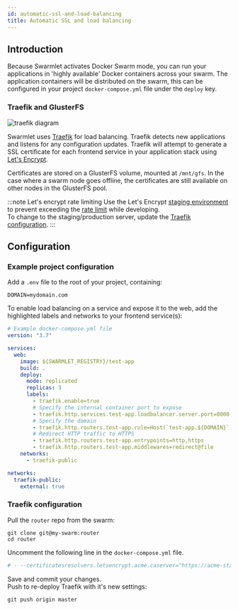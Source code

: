 ```yaml
---
id: automatic-ssl-and-load-balancing
title: Automatic SSL and load balancing
---
```


## Introduction

Because Swarmlet activates Docker Swarm mode, you can run your applications in 'highly available' Docker containers across your swarm. The application containers will be distributed on the swarm, this can be configured in your project `docker-compose.yml` file under the `deploy` key.

### Traefik and GlusterFS

![traefik diagram](/img/traefik-diagram.png)

Swarmlet uses [Traefik](https://github.com/containous/traefik) for load balancing. Traefik detects new applications and listens for any configuration updates. Traefik will attempt to generate a SSL certificate for each frontend service in your application stack using [Let's Encrypt](https://letsencrypt.org).

Certificates are stored on a GlusterFS volume, mounted at `/mnt/gfs`. In the case where a swarm node goes offline, the certificates are still available on other nodes in the GlusterFS pool.

:::note Let's encrypt rate limiting
Use the Let's Encrypt [staging environment](https://letsencrypt.org/docs/staging-environment/) to prevent exceeding the [rate limit](https://letsencrypt.org/docs/rate-limits/) while developing.  
To change to the staging/production server, update the [Traefik configuration](#traefik-configuration).
:::

## Configuration

### Example project configuration

Add a `.env` file to the root of your project, containing:

```shell
DOMAIN=mydomain.com
```

To enable load balancing on a service and expose it to the web, add the highlighted labels and networks to your frontend service(s):

```yml {8-25}
# Example docker-compose.yml file
version: "3.7"

services:
  web:
    image: ${SWARMLET_REGISTRY}/test-app
    build: .
    deploy:
      mode: replicated
      replicas: 3
      labels:
        - traefik.enable=true
        # Specify the internal container port to expose
        - traefik.http.services.test-app.loadbalancer.server.port=8000
        # Specify the domain
        - traefik.http.routers.test-app.rule=Host(`test-app.${DOMAIN}`)
        # Redirect HTTP traffic to HTTPS
        - traefik.http.routers.test-app.entrypoints=http,https
        - traefik.http.routers.test-app.middlewares=redirect@file
    networks:
      - traefik-public

networks:
  traefik-public:
    external: true
```

### Traefik configuration

Pull the `router` repo from the swarm:

```shell
git clone git@my-swarm:router
cd router
```

Uncomment the following line in the `docker-compose.yml` file.

```yml
# - --certificatesresolvers.letsencrypt.acme.caserver="https://acme-staging-v02.api.letsencrypt.org/directory"
```

Save and commit your changes.  
Push to re-deploy Traefik with it's new settings:

```shell
git push origin master
```
